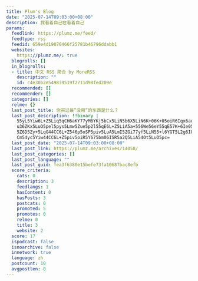 ```yaml
---
title: Plum's Blog
date: "2025-07-14T09:03:00+08:00"
description: 我看着自己在看着自己
params:
  feedlink: https://plumz.me/feed/
  feedtype: rss
  feedid: 659e4d19070466f25781b46796ddabb1
  websites:
    https://plumz.me/: true
  blogrolls: []
  in_blogrolls:
  - title: 中文 RSS 聚合 by MoreRSS
    description: ""
    id: c4e30b2e549839519f2711d98fed209e
  recommended: []
  recommender: []
  categories: []
  relme: {}
  last_post_title: 你买过最“没用“的东西是什么？
  last_post_description: !!binary |
    55yL5Yiw6L+Z5Liq5qCH6aKY77yM6YKj5bCx5LiN5b6X5LiN6K+06K+05oiR6Iqx6auY5L
    u36ZKx5LuO5pel5pys5Lmw5Zue5p2l55qE6L+Z5LiA5a+556We56eY55qE57K+6Ie05bCP
    5Z6D5Zy+5LqG44CC6L+Z546p5oSP5piv5LuA5LmI5ZGi77yf5LiN55+l6YGT5L2g6IO95Z
    Cm54yc5Yiw44CC6L+Z5piv5oiR5Y675bm06ISR5a2Q5LiA54Ot5LuO5pc=
  last_post_date: "2025-07-14T09:03:00+08:00"
  last_post_link: https://plumz.me/archives/14058/
  last_post_categories: []
  last_post_language: ""
  last_post_guid: fea3f6380e15befe73fa10687bac8efb
  score_criteria:
    cats: 0
    description: 3
    feedlangs: 1
    hasContent: 0
    hasPosts: 3
    postcats: 0
    promoted: 5
    promotes: 0
    relme: 0
    title: 3
    website: 2
  score: 17
  ispodcast: false
  isnoarchive: false
  innetwork: true
  language: zh
  postcount: 10
  avgpostlen: 0
---
```

